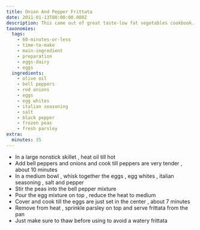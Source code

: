 ```yaml
---
title: Onion And Pepper Frittata
date: 2011-01-13T00:00:00.000Z
description: This came out of great taste-low fat vegetables cookbook.
taxonomies:
  tags:
    - 60-minutes-or-less
    - time-to-make
    - main-ingredient
    - preparation
    - eggs-dairy
    - eggs
  ingredients:
    - olive oil
    - bell peppers
    - red onions
    - eggs
    - egg whites
    - italian seasoning
    - salt
    - black pepper
    - frozen peas
    - fresh parsley
extra:
  minutes: 35
---
```

 - In a large nonstick skillet , heat oil till hot
 - Add bell peppers and onions and cook till peppers are very tender , about 10 minutes
 - In a medium bowl , whisk together the eggs , egg whites , italian seasoning , salt and pepper
 - Stir the peas into the bell pepper mixture
 - Pour the egg mixture on top , reduce the heat to medium
 - Cover and cook till the eggs are just set in the center , about 7 minutes
 - Remove from heat , sprinkle parsley on top and serve frittata from the pan
 - Just make sure to thaw before using to avoid a watery frittata
